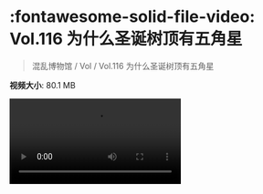 # :fontawesome-solid-file-video: Vol.116 为什么圣诞树顶有五角星

> 混乱博物馆 / Vol / Vol.116 为什么圣诞树顶有五角星

**视频大小**: 80.1 MB

<div class="video"><video src="https://file.hsyhx.top/archive/混乱博物馆/Vol/116.mp4" controls preload>🤔 您的浏览器不支持 video 标签</video></div>
